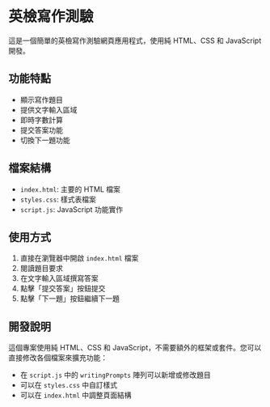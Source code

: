 # 英檢寫作測驗

這是一個簡單的英檢寫作測驗網頁應用程式，使用純 HTML、CSS 和 JavaScript 開發。

## 功能特點

- 顯示寫作題目
- 提供文字輸入區域
- 即時字數計算
- 提交答案功能
- 切換下一題功能

## 檔案結構

- `index.html`: 主要的 HTML 檔案
- `styles.css`: 樣式表檔案
- `script.js`: JavaScript 功能實作

## 使用方式

1. 直接在瀏覽器中開啟 `index.html` 檔案
2. 閱讀題目要求
3. 在文字輸入區域撰寫答案
4. 點擊「提交答案」按鈕提交
5. 點擊「下一題」按鈕繼續下一題

## 開發說明

這個專案使用純 HTML、CSS 和 JavaScript，不需要額外的框架或套件。您可以直接修改各個檔案來擴充功能：

- 在 `script.js` 中的 `writingPrompts` 陣列可以新增或修改題目
- 可以在 `styles.css` 中自訂樣式
- 可以在 `index.html` 中調整頁面結構
